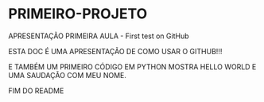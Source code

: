 # PRIMEIRO-PROJETO
APRESENTAÇÃO PRIMEIRA AULA - First test on GitHub

ESTA DOC É UMA APRESENTAÇÃO DE COMO USAR O GITHUB!!!

E TAMBÉM UM PRIMEIRO CÓDIGO EM PYTHON
MOSTRA HELLO WORLD E UMA SAUDAÇÃO COM MEU NOME.

FIM DO README

